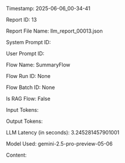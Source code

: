 Timestamp: 2025-06-06_00-34-41

Report ID: 13

Report File Name: llm_report_00013.json

System Prompt ID: 

User Prompt ID: 

Flow Name: SummaryFlow

Flow Run ID: None

Flow Batch ID: None

Is RAG Flow: False

Input Tokens: 

Output Tokens: 

LLM Latency (in seconds): 3.245281457901001

Model Used: gemini-2.5-pro-preview-05-06

Content:


